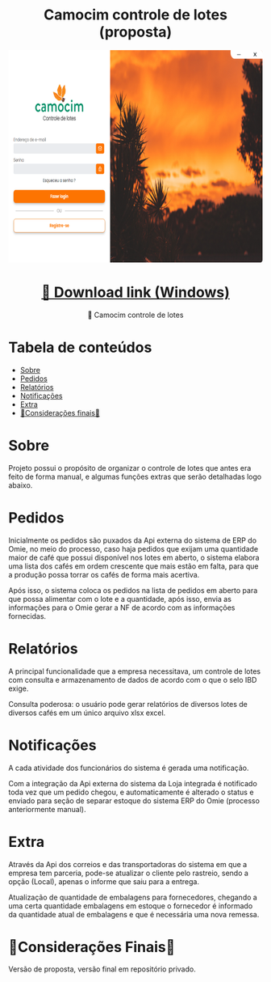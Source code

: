 <h1 align="center">Camocim controle de lotes (proposta)</h1>

<p align="center">
    <img src="./renderer/public/images/camocim-project-image.png" width="1200" height="420">
</p>

<h1 align="center">
    <a href="https://github.com/MarcoLGP/camocim-controle-lotes-public/releases/download/v1.0.0/Camocim-controle-de-lotes-Setup-1.0.0.exe" >🔗 Download link (Windows)</a>
</h1>
<p align="center">🚀 Camocim controle de lotes</p>

Tabela de conteúdos
=================
<!--ts-->
   * [Sobre](#Sobre)
   * [Pedidos](#Pedidos)
   * [Relatórios](#Relatorios)
   * [Notificações](#Notificacoes)
   * [Extra](#Extra)
   * [🚧Considerações finais🚧](#ConsideracoesFinais)
<!--te-->

<h1 id=="Sobre">Sobre</h1>
<p>Projeto possui o propósito de organizar o controle de lotes que antes era feito de forma manual, e algumas funções extras que serão detalhadas logo abaixo.</p>

<h1 id="Pedidos">Pedidos</h1>
<p>Inicialmente os pedidos são puxados da Api externa do sistema de ERP do Omie, no meio do processo, caso haja pedidos que exijam uma quantidade maior de café que possui disponível nos lotes em aberto, o sistema elabora uma lista dos cafés em ordem crescente que mais estão em falta, para que a produção possa torrar os cafés de forma mais acertiva.</p>
<p>Após isso, o sistema coloca os pedidos na lista de pedidos em aberto para que possa alimentar com o lote e a quantidade, após isso, envia as informações para o Omie gerar a NF de acordo com as informações fornecidas.</p>

<h1 id="Relatorios">Relatórios</h1>
<p>A principal funcionalidade que a empresa necessitava, um controle de lotes com consulta e armazenamento de dados de acordo com o que o selo IBD exige.</p>
<p>Consulta poderosa: o usuário pode gerar relatórios de diversos lotes de diversos cafés em um único arquivo xlsx excel.</p> 

<h1 id="Notificacoes">Notificações</h1>
<p>A cada atividade dos funcionários do sistema é gerada uma notificação.</p>
</p>Com a integração da Api externa do sistema da Loja integrada é notificado toda vez que um pedido chegou, e automaticamente é alterado o status e enviado para seção de separar estoque do sistema ERP do Omie (processo anteriormente manual).</p>

<h1 id="Extra">Extra</h1>
<p>Através da Api dos correios e das transportadoras do sistema em que a empresa tem parceria, pode-se atualizar o cliente pelo rastreio, sendo a opção (Local), apenas o informe que saiu para a entrega.</p>
<p>Atualização de quantidade de embalagens para fornecedores, chegando a uma certa quantidade embalagens em estoque o fornecedor é informado da quantidade atual de embalagens e que é necessária uma nova remessa.</p>

<h1 id="ConsideracoesFinais">🚧Considerações Finais🚧</h1>
<p>Versão de proposta, versão final em repositório privado.</p>
